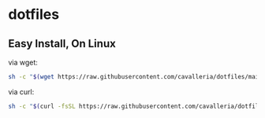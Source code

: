 # dotfiles

## Easy Install, On Linux

via wget:
```bash
sh -c "$(wget https://raw.githubusercontent.com/cavalleria/dotfiles/main/install.sh -O -)"
```

via curl:
```bash
sh -c "$(curl -fsSL https://raw.githubusercontent.com/cavalleria/dotfiles/main/install.sh)"
```

